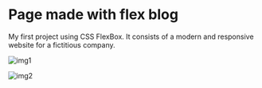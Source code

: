 # Page made with flex blog
 My first project using CSS FlexBox. It consists of a modern and responsive website for a fictitious company.
 
 ![img1](https://user-images.githubusercontent.com/71797335/104197738-23abdc00-5404-11eb-8a39-4cbc47b6a022.png)
 
 ![img2](https://user-images.githubusercontent.com/71797335/104197972-6cfc2b80-5404-11eb-9bb7-abcf6caabdda.png)

